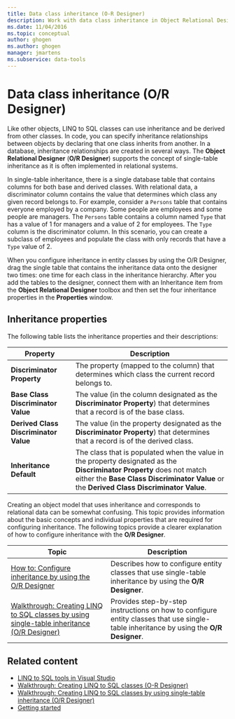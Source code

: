 ```yaml
---
title: Data class inheritance (O-R Designer)
description: Work with data class inheritance in Object Relational Designer (O/R Designer), a LINQ to SQL class tool in Visual Studio.
ms.date: 11/04/2016
ms.topic: conceptual
author: ghogen
ms.author: ghogen
manager: jmartens
ms.subservice: data-tools
---
```

# Data class inheritance (O/R Designer)


Like other objects, LINQ to SQL classes can use inheritance and be derived from other classes. In code, you can specify inheritance relationships between objects by declaring that one class inherits from another. In a database, inheritance relationships are created in several ways. The **Object Relational Designer** (**O/R Designer**) supports the concept of single-table inheritance as it is often implemented in relational systems.

In single-table inheritance, there is a single database table that contains columns for both base and derived classes. With relational data, a discriminator column contains the value that determines which class any given record belongs to. For example, consider a `Persons` table that contains everyone employed by a company. Some people are employees and some people are managers. The `Persons` table contains a column named `Type` that has a value of 1 for managers and a value of 2 for employees. The `Type` column is the discriminator column. In this scenario, you can create a subclass of employees and populate the class with only records that have a `Type` value of 2.

When you configure inheritance in entity classes by using the O/R Designer, drag the single table that contains the inheritance data onto the designer two times: one time for each class in the inheritance hierarchy. After you add the tables to the designer, connect them with an Inheritance item from the **Object Relational Designer** toolbox and then set the four inheritance properties in the **Properties** window.

## Inheritance properties

The following table lists the inheritance properties and their descriptions:

|Property|Description|
|--------------|-----------------|
|**Discriminator Property**|The property (mapped to the column) that determines which class the current record belongs to.|
|**Base Class Discriminator Value**|The value (in the column designated as the **Discriminator Property**) that determines that a record is of the base class.|
|**Derived Class Discriminator Value**|The value (in the property designated as the **Discriminator Property**) that determines that a record is of the derived class.|
|**Inheritance Default**|The class that is populated when the value in the property designated as the **Discriminator Property** does not match either the **Base Class Discriminator Value** or the **Derived Class Discriminator Value**.|

Creating an object model that uses inheritance and corresponds to relational data can be somewhat confusing. This topic provides information about the basic concepts and individual properties that are required for configuring inheritance. The following topics provide a clearer explanation of how to configure inheritance with the **O/R Designer**.

|Topic|Description|
|-----------|-----------------|
|[How to: Configure inheritance by using the O/R Designer](../data-tools/how-to-configure-inheritance-by-using-the-o-r-designer.md)|Describes how to configure entity classes that use single-table inheritance by using the **O/R Designer**.|
|[Walkthrough: Creating LINQ to SQL classes by using single-table inheritance (O/R Designer)](../data-tools/walkthrough-creating-linq-to-sql-classes-by-using-single-table-inheritance-o-r-designer.md)|Provides step-by-step instructions on how to configure entity classes that use single-table inheritance by using the **O/R Designer**.|

## Related content

- [LINQ to SQL tools in Visual Studio](../data-tools/linq-to-sql-tools-in-visual-studio2.md)
- [Walkthrough: Creating LINQ to SQL classes (O-R Designer)](how-to-create-linq-to-sql-classes-mapped-to-tables-and-views-o-r-designer.md)
- [Walkthrough: Creating LINQ to SQL classes by using single-table inheritance (O/R Designer)](../data-tools/walkthrough-creating-linq-to-sql-classes-by-using-single-table-inheritance-o-r-designer.md)
- [Getting started](/dotnet/framework/data/adonet/sql/linq/getting-started)
